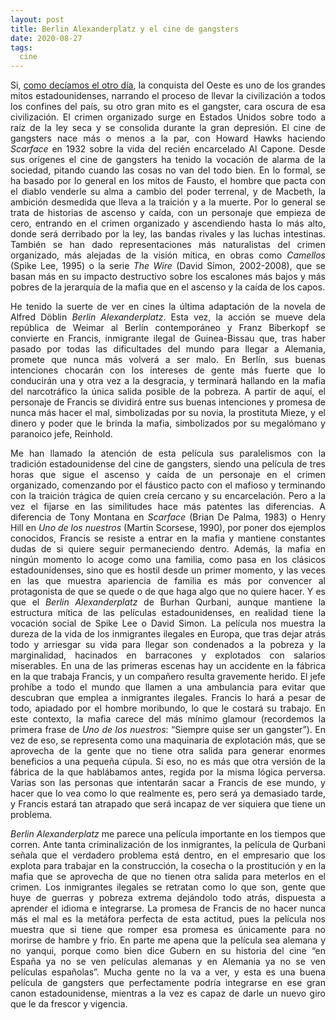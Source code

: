 ```yaml
---
layout: post
title: Berlin Alexanderplatz y el cine de gangsters
date: 2020-08-27
tags:
  cine
---
```

<p style='text-align: justify;'>Si, <a href="https://asielorz.github.io/sin-perdon-y-lo-mitico/">como decíamos el otro día</a>, la conquista del Oeste es uno de los grandes mitos estadounidenses, narrando el proceso de llevar la civilización a todos los confines del país, su otro gran mito es el gangster, cara oscura de esa civilización. El crimen organizado surge en Estados Unidos sobre todo a raíz de la ley seca y se consolida durante la gran depresión. El cine de gangsters nace más o menos a la par, con Howard Hawks haciendo <i>Scarface</i> en 1932 sobre la vida del recién encarcelado Al Capone. Desde sus orígenes el cine de gangsters ha tenido la vocación de alarma de la sociedad, pitando cuando las cosas no van del todo bien. En lo formal, se ha basado por lo general en los mitos de Fausto, el hombre que pacta con el diablo venderle su alma a cambio del poder terrenal, y de Macbeth, la ambición desmedida que lleva a la traición y a la muerte. Por lo general se trata de historias de ascenso y caída, con un personaje que empieza de cero, entrando en el crimen organizado y ascendiendo hasta lo más alto, donde será derribado por la ley, las bandas rivales y las luchas intestinas. También se han dado representaciones más naturalistas del crimen organizado, más alejadas de la visión mítica, en obras como <i>Camellos</i> (Spike Lee, 1995) o la serie <i>The Wire</i> (David Simon, 2002-2008), que se basan más en su impacto destructivo sobre los escalones más bajos y más pobres de la jerarquía de la mafia que en el ascenso y la caída de los capos.</p>

<p style='text-align: justify;'>He tenido la suerte de ver en cines la última adaptación de la novela de Alfred Döblin <i>Berlin Alexanderplatz</i>. Esta vez, la acción se mueve dela república de Weimar al Berlín contemporáneo y Franz Biberkopf se convierte en Francis, inmigrante ilegal de Guinea-Bissau que, tras haber pasado por todas las dificultades del mundo para llegar a Alemania, promete que nunca más volverá a ser malo. En Berlín, sus buenas intenciones chocarán con los intereses de gente más fuerte que lo conducirán una y otra vez a la desgracia, y terminará hallando en la mafia del narcotráfico la única salida posible de la pobreza. A partir de aquí, el personaje de Francis se dividirá entre sus buenas intenciones y promesa de nunca más hacer el mal, simbolizadas por su novia, la prostituta Mieze, y el dinero y poder que le brinda la mafia, simbolizados por su megalómano y paranoico jefe, Reinhold.</p>

<p style='text-align: justify;'>Me han llamado la atención de esta película sus paralelismos con la tradición estadounidense del cine de gangsters, siendo una película de tres horas que sigue el ascenso y caída de un personaje en el crimen organizado, comenzando por el fáustico pacto con el mafioso y terminando con la traición trágica de quien creía cercano y su encarcelación. Pero a la vez el fijarse en las similitudes hace más patentes las diferencias. A diferencia de Tony Montana en <i>Scarface</i> (Brian De Palma, 1983) o Henry Hill en <i>Uno de los nuestros</i> (Martin Scorsese, 1990), por poner dos ejemplos conocidos, Francis se resiste a entrar en la mafia y mantiene constantes dudas de si quiere seguir permaneciendo dentro. Además, la mafia en ningún momento lo acoge como una familia, como pasa en los clásicos estadounidenses, sino que es hostil desde un primer momento, y las veces en las que muestra apariencia de familia es más por convencer al protagonista de que se quede o de que haga algo que no quiere hacer. Y es que el <i>Berlin Alexanderplatz</i> de Burhan Qurbani, aunque mantiene la estructura mítica de las películas estadounidenses, en realidad tiene la vocación social de Spike Lee o David Simon. La película nos muestra la dureza de la vida de los inmigrantes ilegales en Europa, que tras dejar atrás todo y arriesgar su vida para llegar son condenados a la pobreza y la marginalidad, hacinados en barracones y explotados con salarios miserables. En una de las primeras escenas hay un accidente en la fábrica en la que trabaja Francis, y un compañero resulta gravemente herido. El jefe prohíbe a todo el mundo que llamen a una ambulancia para evitar que descubran que emplea a inmigrantes ilegales. Francis lo hará a pesar de todo, apiadado por el hombre moribundo, lo que le costará su trabajo. En este contexto, la mafia carece del más mínimo glamour (recordemos la primera frase de <i>Uno de los nuestros</i>: “Siempre quise ser un gangster”). En vez de eso, se representa como una maquinaria de explotación más, que se aprovecha de la gente que no tiene otra salida para generar enormes beneficios a una pequeña cúpula. Si eso, no es más que otra versión de la fábrica de la que hablábamos antes, regida por la misma lógica perversa. Varias son las personas que intentarán sacar a Francis de ese mundo, y hacer que lo vea como lo que realmente es, pero será ya demasiado tarde, y Francis estará tan atrapado que será incapaz de ver siquiera que tiene un problema.</p>

<p style='text-align: justify;'><i>Berlin Alexanderplatz</i> me parece una película importante en los tiempos que corren. Ante tanta criminalización de los inmigrantes, la película de Qurbani señala que el verdadero problema está dentro, en el empresario que los explota para trabajar en la construcción, la cosecha o la prostitución y en la mafia que se aprovecha de que no tienen otra salida para meterlos en el crimen. Los inmigrantes ilegales se retratan como lo que son, gente que huye de guerras y pobreza extrema dejándolo todo atrás, dispuesta a aprender el idioma e integrarse. La promesa de Francis de no hacer nunca más el mal es la metáfora perfecta de esta actitud, pues la película nos muestra que si tiene que romper esa promesa es únicamente para no morirse de hambre y frío. En parte me apena que la película sea alemana y no yanqui, porque como bien dice Gubern en su historia del cine “en España ya no se ven películas alemanas y en Alemania ya no se ven películas españolas”. Mucha gente no la va a ver, y esta es una buena película de gangsters que perfectamente podría integrarse en ese gran canon estadounidense, mientras a la vez es capaz de darle un nuevo giro que le da frescor y vigencia.</p>
